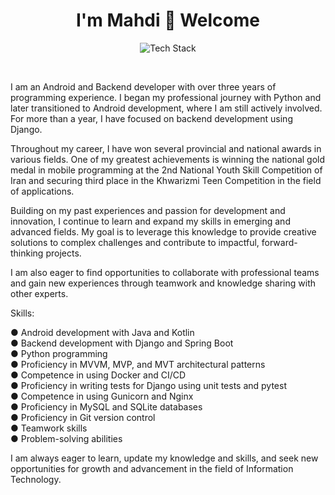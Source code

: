 <h1 align="center">I'm Mahdi 👋 Welcome</h1>
<p align="center"><img src="https://skillicons.dev/icons?i=kotlin,androidstudio,java,firebase,spring,git,postman,sqlite,py,github,django,mysql&perline=16" alt="Tech Stack" /> </p><br>

I am an Android and Backend developer with over three years of programming experience. I began my professional journey with Python and later transitioned to Android development, where I am still actively involved. For more than a year, I have focused on backend development using Django.

Throughout my career, I have won several provincial and national awards in various fields. One of my greatest achievements is winning the national gold medal in mobile programming at the 2nd National Youth Skill Competition of Iran and securing third place in the Khwarizmi Teen Competition in the field of applications.

Building on my past experiences and passion for development and innovation, I continue to learn and expand my skills in emerging and advanced fields. My goal is to leverage this knowledge to provide creative solutions to complex challenges and contribute to impactful, forward-thinking projects.

I am also eager to find opportunities to collaborate with professional teams and gain new experiences through teamwork and knowledge sharing with other experts.

Skills:

● Android development with Java and Kotlin</br>
● Backend development with Django and Spring Boot</br>
● Python programming</br>
● Proficiency in MVVM, MVP, and MVT architectural patterns</br>
● Competence in using Docker and CI/CD</br>
● Proficiency in writing tests for Django using unit tests and pytest</br>
● Competence in using Gunicorn and Nginx</br>
● Proficiency in MySQL and SQLite databases</br>
● Proficiency in Git version control</br>
● Teamwork skills</br>
● Problem-solving abilities</br>

I am always eager to learn, update my knowledge and skills, and seek new opportunities for growth and advancement in the field of Information Technology.

